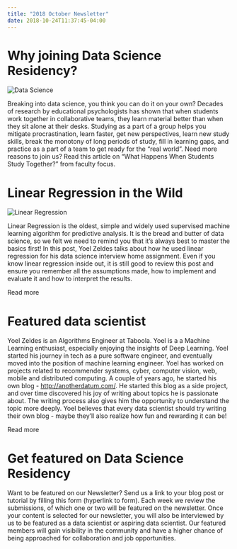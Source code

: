 ```yaml
---
title: "2018 October Newsletter"
date: 2018-10-24T11:37:45-04:00
---
```


# Why joining Data Science Residency?

![Data Science](/img/data_science.jpeg "Data Science")

Breaking into data science, you think you can do it on your own? Decades of research by educational psychologists has shown that when students work together in collaborative teams, they learn material better than when they sit alone at their desks. Studying as a part of a group helps you mitigate procrastination, learn faster, get new perspectives, learn new study skills, break the monotony of long periods of study, fill in learning gaps, and practice as a part of a team to get ready for the “real world”. Need more reasons to join us? Read this article on “What Happens When Students Study Together?” from faculty focus.

# Linear Regression in the Wild

![Linear Regression](/img/linear_regression.png "Linear Regression")

Linear Regression is the oldest, simple and widely used supervised machine learning algorithm for predictive analysis. It is the bread and butter of data science, so we felt we need to remind you that it’s always best to master the basics first! In this post, Yoel Zeldes talks about how he used linear regression for his data science interview home assignment. Even if you know linear regression inside out, it is still good to review this post and ensure you remember all the assumptions made, how to implement and evaluate it and how to interpret the results.

Read more

# Featured data scientist

Yoel Zeldes is an Algorithms Engineer at Taboola. Yoel is a a Machine Learning enthusiast, especially enjoying the insights of Deep Learning. Yoel started his journey in tech as a pure software engineer, and eventually moved into the position of machine learning engineer. Yoel has worked on projects related to recommender systems, cyber, computer vision, web, mobile and distributed computing. A couple of years ago, he started his own blog - http://anotherdatum.com/. He started this blog as a side project, and over time discovered his joy of writing about topics he is passionate about. The writing process also gives him the opportunity to understand the topic more deeply. Yoel believes that every data scientist should try writing their own blog - maybe they’ll also realize how fun and rewarding it can be!

Read more

# Get featured on Data Science Residency

Want to be featured on our Newsletter? Send us a link to your blog post or tutorial by filling this form (hyperlink to form). Each week we review the submissions, of which one or two will be featured on the newsletter. Once your content is selected for our newsletter, you will also be interviewed by us to be featured as a data scientist or aspiring data scientist. Our featured members will gain visibility in the community and have a higher chance of being approached for collaboration and job opportunities.
